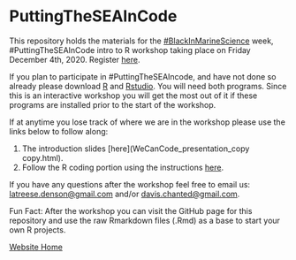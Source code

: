 # PuttingTheSEAInCode 
This repository holds the materials for the [#BlackInMarineScience](https://blackinmarsci.github.io/index.html#) week, #PuttingTheSEAInCode intro to R workshop taking place on Friday December 4th, 2020. Register [here](https://tnc.zoom.us/meeting/register/tJMqcuysrjMqHNbmUWs5fxKNCbQdR5KzJAMy).

If you plan to participate in #PuttingTheSEAIncode, and have not done so already please download [R](https://cran.r-project.org/mirrors.html) and [Rstudio](https://www.rstudio.com/products/rstudio/). You will need both programs. Since this is an interactive workshop you will get the most out of it if these programs are installed prior to the start of the workshop.

If at anytime you lose track of where we are in the workshop please use the links below to follow along:
1) The introduction slides [here](WeCanCode_presentation_copy copy.html).
2) Follow the R coding portion using the instructions [here](SEAInCodeRIntro2.html).

If you have any questions after the workshop feel free to email us: latreese.denson@gmail.com and/or davis.chanted@gmail.com. 

Fun Fact: After the workshop you can visit the GitHub page for this repository and use the raw Rmarkdown files (.Rmd) as a base to start your own R projects.

[Website Home](https://latreesedenson.github.io/PuttingTheSEAInCode)


